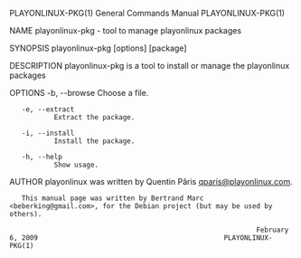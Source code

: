 PLAYONLINUX-PKG(1)                                            General Commands Manual                                           PLAYONLINUX-PKG(1)

NAME
       playonlinux-pkg - tool to manage playonlinux packages

SYNOPSIS
       playonlinux-pkg [options] [package]

DESCRIPTION
       playonlinux-pkg is a tool to install or manage the playonlinux packages

OPTIONS
       -b, --browse
               Choose a file.

       -e, --extract
               Extract the package.

       -i, --install
               Install the package.

       -h, --help
               Show usage.

AUTHOR
       playonlinux was written by Quentin Pâris <qparis@playonlinux.com>.

       This manual page was written by Bertrand Marc <beberking@gmail.com>, for the Debian project (but may be used by others).

                                                                 February  6, 2009                                              PLAYONLINUX-PKG(1)
